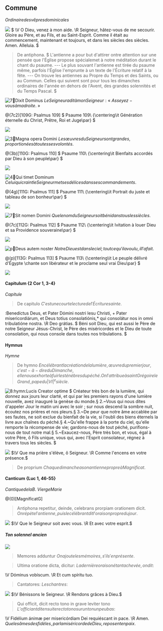 ## Commune

$Ordinaire des vêpres dominicales$

![](deus_in_adiutorium)
$
\V O Dieu, venez à mon aide. \R Seigneur, hâtez-vous de me secourir.
Gloire au Père, et au Fils, et au Saint-Esprit.
Comme il était au commencement, maintenant et toujours, et dans les siècles des siècles. Amen. Alleluia.
$

> De antiphona.
> $
> L'antienne a pour but d'attirer ontre attention sur une pensée que l'Église
> propose spécialemet à notre méditation durant le chant du psaume. ---
> Le plus souvant l'antienne est tirée du psaume même, parfois l'Église l'emprunte à un texte
> de l'Écriture relatif à la fête. ---
> On trouve les antiennes au Propre du Temps et des Saints, ou au Commun.
> Celles qui suivent sont pour tous les dimanches ordinaires de l'année en dehors
> de l'Avent, des grandes solennités et du Temps Pascal.
> $

![7:ant:Dixit Dominus](dixit_dominus)
$Le Seigneur a dit à mon Seigneur: «~Asseyez-vous à ma droite.~»$

@(7c2)[109G: Psalmus 109]
$
Psaume 109\\
{\centering\it Génération éternelle du Christ, Prêtre, Roi et Juge\par}
$

![](dixit_dominus.ant)

![3:ant:Magna opera Domini](magna_opera)
$Les œuvres du Seigneur sont grandes, proportionées à toutes ses volontés.$

@(3b)[110G: Psalmus 110]
$
Psaume 110\\
{\centering\it Bienfaits accordés par Dieu à son peuple\par}
$

![](magna_opera.ant)

![4:ant:Qui timet Dominum](qui_timet)
$Celui qui craint le Seigneur met ses délices dans ses commandements.$

@(4g)[111G: Psalmus 111]
$
Psaume 111\\
{\centering\it Portrait du juste et tableau de son bonheur\par}
$

![](qui_timet.ant)

![7:ant:Sit nomen Domini](sit_nomen)
$Que le nom du Seigneur soit béni dans tous les siècles.$

@(7c)[112G: Psalmus 112]
$
Psaume 112\\
{\centering\it Ivitation à louer Dieu et sa Providence souveraine\par}
$

![](sit_nomen.ant)

![p:ant:Deus autem noster](deus_autem_noster)
$Notre Dieu est dans le ciel; tout ce qu'il a voulu, il l'a fait.$

@(p)[113G: Psalmus 113]
$
Psaume 113\\
{\centering\it Le peuple délivré d'Égypte \\chante son libérateur et le proclame seul vrai Dieu\par}
$

![](deus_autem_noster.ant)

#### Capitulum {2 Cor 1, 3-4}

$Capitule$

> De capitulo
> $C'est une courte lecture de l'Écriture sainte.$

:Benedíctus Deus, et Pater Dómini nostri Iesu Christi, + Pater misericordiárum,
et Deus totíus consolatiónis,\* qui consolátur nos in omni tribulatióne nostra.
\R Deo grátias.
$
Béni soit Dieu, qui est aussi le Père de notre Seigneur Jésus-Christ, le Père des miséricordes
et le Dieu de toute consolation, qui nous console dans toutes nos tribulations.
$

#### Hymnus

$Hymne$

> De hymno
> $En célébrant la création de la lumière, œuvre du premier jour, c'est-à-dire
> du Dimanche, elle nous exhorte à fuir les ténèbres du péché.
> On l'attribue à saint Grégoire le Grand, pape du |VI|^e siècle.$

![8:hymn:Lucis Creator optime](lucis_creator_optime)
$
    Créateur très bon de la lumière,
qui donnez aux jours leur clarté,
et qui par les premiers rayons d'une lumière nouvelle,
avez inauguré la genèse du monde.§
    2.~Vous qui nous dites d'appeler
Jour le matin uni avec le soir ;
sur nous descend la sombre nuit,
écoutez nos prières et nos pleurs.§
    3.~De peur que notre âme accablée par ses fautes,
ne soit exclue du bienfait de la vie,
si l'oubli des biens éternels la livre aux chaînes du péché.§
    4.~Qu'elle frappe à la porte du ciel,
qu'elle remporte la récompense de vie;
gardons-nous de tout péché,
purifions-nous de tout notre mal.§
    5.~Exaucez-nous, Père très bon,
et vous, égal à votre Père, ô Fils unique,
vous qui, avec l'Esprit consolateur,
régnez à travers tous les siècles.
$

![](dirigatur_domine)
$\V Que ma prière s'élève, ô Seigneur. \R Comme l'encens en votre présence.$

> De proprium
> $Chaque dimanche a son antienne propre à Magnificat.$

#### Canticum {Luc 1, 46-55}

$Cantique de la B.~Vierge Marie$

@(0)[MagnificatG]
${}$

> Antiphona repetitur, deinde, celebrans prorpiam orationem dicit.
> $On répète l'antienne, puis le célébrant dit l'oraison propre du jour.$

![](dominus_vobiscum)
$\V Que le Seigneur soit avec vous. \R Et avec votre esprit.$

##### Ton solennel ancien

![](dominus_vobiscum_sol)

> Memores adduntur
> $On ajoute les mémoires, s'il s'en présente.$

> Ultima oratione dicta, dicitur:
> $La dernière oraison étant achevée, on dit:$

\V Dóminus vobíscum.
\R Et cum spíritu tuo.

> Cantatores:
> $Les chantres:$

![](benedicamus_domino)
$\V Bénissons le Seigneur. \R Rendons grâces à Dieu.$

> Qui officit, dicit recto tono in grave leviter tono
> $L'officiant dit ensuite recto tono sur un ton un peu bas:$

\V Fidélium ánimæ per misericórdiam Dei requiéscant in pace. \R Amen.
$Que les âmes des fidèles, par la miséricorde de Dieu, reposent en paix.$
